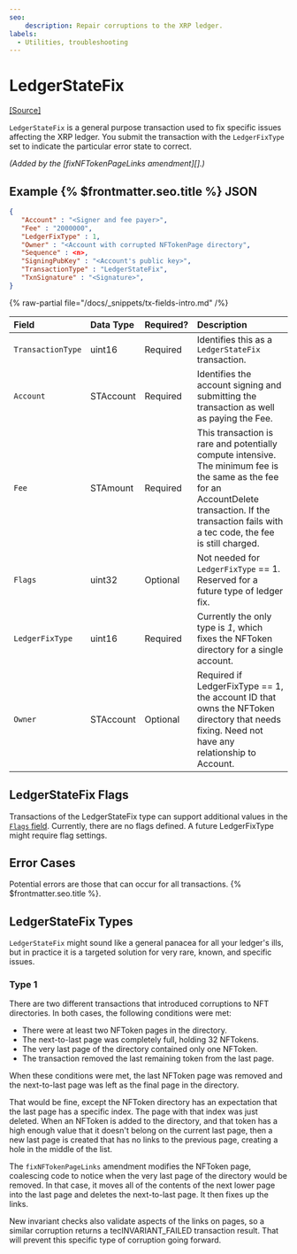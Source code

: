 ```yaml
---
seo:
    description: Repair corruptions to the XRP ledger.
labels:
  - Utilities, troubleshooting
---
```

# LedgerStateFix
[[Source]]()

`LedgerStateFix` is a general purpose transaction used to fix specific issues affecting the XRP ledger. You submit the transaction with the `LedgerFixType` set to indicate the particular  error state to correct.

_(Added by the [fixNFTokenPageLinks amendment][].)_

## Example {% $frontmatter.seo.title %} JSON

```json
{
   "Account" : "<Signer and fee payer>",
   "Fee" : "2000000",
   "LedgerFixType" : 1,
   "Owner" : "<Account with corrupted NFTokenPage directory",
   "Sequence" : <n>,
   "SigningPubKey" : "<Account's public key>",
   "TransactionType" : "LedgerStateFix",
   "TxnSignature" : "<Signature>",
}
```

{% raw-partial file="/docs/_snippets/tx-fields-intro.md" /%}

| Field | Data Type  | Required? | Description |
|:------|:-----------|:----------|:------------|
| `TransactionType` | uint16 | Required | Identifies this as a `LedgerStateFix` transaction. |
| `Account` | STAccount | Required | Identifies the account signing and submitting the transaction as well as paying the Fee. |
| `Fee` | STAmount | Required | This transaction is rare and potentially compute intensive. The minimum fee is the same as the fee for an AccountDelete transaction. If the transaction fails with a tec code, the fee is still charged. |
| `Flags` | uint32 | Optional | Not needed for `LedgerFixType` == 1. Reserved for a future type of ledger fix. |
| `LedgerFixType` | uint16 | Required | Currently the only type is _1_, which fixes the NFToken directory for a single account. |
| `Owner` | STAccount | Optional | Required if LedgerFixType == 1, the account ID that owns the NFToken directory that needs fixing. Need not have any relationship to Account. |

## LedgerStateFix Flags

Transactions of the LedgerStateFix type can support additional values in the [`Flags` field](../common-fields.md#flags-field). Currently, there are no flags defined. A future LedgerFixType might require flag settings.

## Error Cases

Potential errors are those that can occur for all transactions. {% $frontmatter.seo.title %}. 

## LedgerStateFix Types

`LedgerStateFix` might sound like a general panacea for all your ledger's ills, but in practice it is a targeted solution for very rare, known, and specific issues.

### Type 1

There are two different transactions that introduced corruptions to NFT directories. In both cases, the following conditions were met:

- There were at least two NFToken pages in the directory.
- The next-to-last page was completely full, holding 32 NFTokens.
- The very last page of the directory contained only one NFToken.
- The transaction removed the last remaining token from the last page.

When these conditions were met, the last NFToken page was removed and the next-to-last page was left as the final page in the directory.

That would be fine, except the NFToken directory has an expectation that the last page has a specific index. The page with that index was just deleted. When an NFToken is added to the directory, and that token has a high enough value that it doesn't belong on the current last page, then a new last page is created that has no links to the previous page, creating a hole in the middle of the list.

The `fixNFTokenPageLinks` amendment modifies the NFToken page, coalescing code to notice when the very last page of the directory would be removed. In that case, it moves all of the contents of the next lower page into the last page and deletes the next-to-last page. It then fixes up the links.

New invariant checks also validate aspects of the links on pages, so a similar corruption returns a tecINVARIANT_FAILED transaction result. That will prevent this specific type of corruption going forward.
